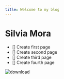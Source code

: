 ```yaml
---
title: Welcome to my blog
---
```


# Silvia Mora 

- [] Create first page
- [] Create second page
- [] Create third page
- [] Create fourth page

![download](https://github.com/user-attachments/assets/831a2f84-19c3-427d-9528-ca4bdcc35000)
